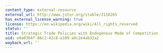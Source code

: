 ```yaml
---
content_type: external-resource
external_url: http://www.jstor.org/stable/2118265
has_external_license_warning: true
license: https://en.wikipedia.org/wiki/All_rights_reserved
status: ''
title: Strategic Trade Policies with Endogenous Mode of Competition
uid: e0a03b4f-86c2-42c8-a109-a8c2e4ab32a2
wayback_url: ''
---
```

